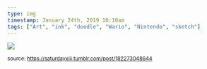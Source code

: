 ```yaml
---
type: img
timestamp: January 24th, 2019 10:10am
tags: ["Art", "ink", "doodle", "Wario", "Nintendo", "sketch"]
---
```

<img src="https://saturdayxiii.github.io/media/182273048644.jpg"/>
      
      
  
<small>source: https://saturdayxiii.tumblr.com/post/182273048644</small>